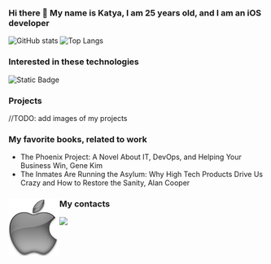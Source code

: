 ### Hi there 👋 My name is Katya, I am 25 years old, and I am an iOS developer

![GitHub stats](https://github-readme-stats.vercel.app/api?username=katyaUzbekova&show_icons=true&hide_title=true&count_private=true&include_all_commits=true&count_private=true&theme=gotham)
![Top Langs](https://github-readme-stats.vercel.app/api/top-langs/?username=katyaUzbekova&layout=compact&theme=gotham&custom_title=Statistics)  

### Interested in these technologies

![Static Badge](https://img.shields.io/badge/swift-language-blue)

### Projects

//TODO: add images of my projects


### My favorite books, related to work
- The Phoenix Project: A Novel About IT, DevOps, and Helping Your Business Win, Gene Kim
- The Inmates Are Running the Asylum: Why High Tech Products Drive Us Crazy and How to Restore the Sanity, Alan Cooper

###

### My contacts <img src="https://github.com/KatyaUzbekova/KatyaUzbekova/blob/main/apple.jpeg" width="100" border="0" align="left" alt="side Image" /> &nbsp;  

<a href="https://t.me/katya_uzbekova">
  <img src="https://img.shields.io/badge/-Telegram-1A4730?style=flat-square&logo=Telegram&logoColor=white" />
</a>
